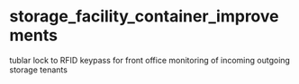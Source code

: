 # storage_facility_container_improvements
tublar lock to RFID keypass for front office monitoring of incoming outgoing storage tenants
